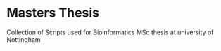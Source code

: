 # Masters Thesis
Collection of Scripts used for Bioinformatics MSc thesis at university of Nottingham 
